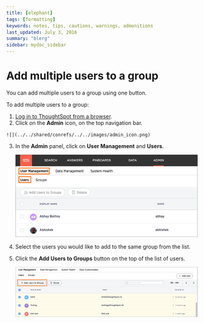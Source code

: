 ```yaml
---
title: [elephant]
tags: [formatting]
keywords: notes, tips, cautions, warnings, admonitions
last_updated: July 3, 2016
summary: "blerg"
sidebar: mydoc_sidebar
---
```

# Add multiple users to a group

You can add multiple users to a group using one button.

To add multiple users to a group:

1.   [Log in to ThoughtSpot from a browser](../setup/accessing.html#). 
2.   Click on the **Admin** icon, on the top navigation bar. 

    ![](../../shared/conrefs/../../images/admin_icon.png)

3.  In the **Admin** panel, click on **User Management** and **Users**.

     ![](../../shared/conrefs/../../images/manage_users_3.2.png "Manage Users") 

4.   Select the users you would like to add to the same group from the list. 
5.   Click the **Add Users to Groups** button on the top of the list of users. 

     ![](../../images/add_multiple_users_to_a_group.png "Add a new User") 


